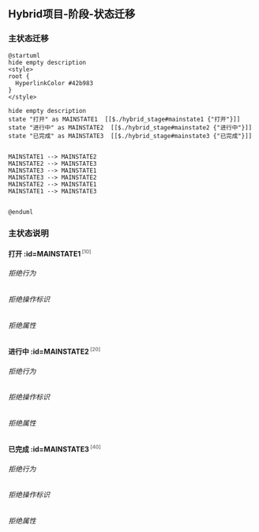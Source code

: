 ## Hybrid项目-阶段-状态迁移 <!-- {docsify-ignore-all} -->

   

### 主状态迁移

```plantuml
@startuml
hide empty description
<style>
root {
  HyperlinkColor #42b983
}
</style>

hide empty description
state "打开" as MAINSTATE1  [[$./hybrid_stage#mainstate1 {"打开"}]]
state "进行中" as MAINSTATE2  [[$./hybrid_stage#mainstate2 {"进行中"}]]
state "已完成" as MAINSTATE3  [[$./hybrid_stage#mainstate3 {"已完成"}]]


MAINSTATE1 --> MAINSTATE2
MAINSTATE2 --> MAINSTATE3
MAINSTATE3 --> MAINSTATE1
MAINSTATE3 --> MAINSTATE2
MAINSTATE2 --> MAINSTATE1
MAINSTATE1 --> MAINSTATE3


@enduml
```

### 主状态说明

#### 打开 :id=MAINSTATE1<sup class="footnote-symbol"> <font color=gray size=1>[10]</font></sup>

###### 拒绝行为


###### 拒绝操作标识

###### 拒绝属性


#### 进行中 :id=MAINSTATE2<sup class="footnote-symbol"> <font color=gray size=1>[20]</font></sup>

###### 拒绝行为


###### 拒绝操作标识

###### 拒绝属性


#### 已完成 :id=MAINSTATE3<sup class="footnote-symbol"> <font color=gray size=1>[40]</font></sup>

###### 拒绝行为


###### 拒绝操作标识

###### 拒绝属性

